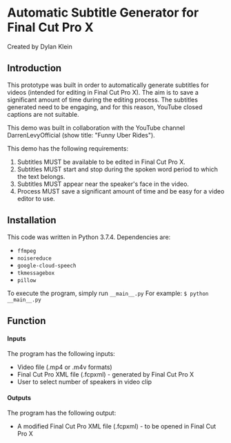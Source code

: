 # Automatic Subtitle Generator for Final Cut Pro X
Created by Dylan Klein

## Introduction
This prototype was built in order to automatically generate subtitles for videos (intended for editing in Final Cut Pro X). The aim is to save a significant amount of time during the editing process. The subtitles generated need to be engaging, and for this reason, YouTube closed captions are not suitable.

This demo was built in collaboration with the YouTube channel DarrenLevyOfficial (show title: "Funny Uber Rides").

This demo has the following requirements:
1. Subtitles MUST be available to be edited in Final Cut Pro X.
2. Subtitles MUST start and stop during the spoken word period to which the text belongs.
3. Subtitles MUST appear near the speaker's face in the video.
4. Process MUST save a significant amount of time and be easy for a video editor to use.

## Installation
This code was written in Python 3.7.4. Dependencies are:
* `ffmpeg`
* `noisereduce`
* `google-cloud-speech`
* `tkmessagebox`
* `pillow`

To execute the program, simply run `__main__.py`
For example: `$ python __main__.py`

## Function
#### Inputs
The program has the following inputs:
* Video file (.mp4 or .m4v formats)
* Final Cut Pro XML file (.fcpxml) - generated by Final Cut Pro X
* User to select number of speakers in video clip

#### Outputs
The program has the following output:
* A modified Final Cut Pro XML file (.fcpxml) - to be opened in Final Cut Pro X
